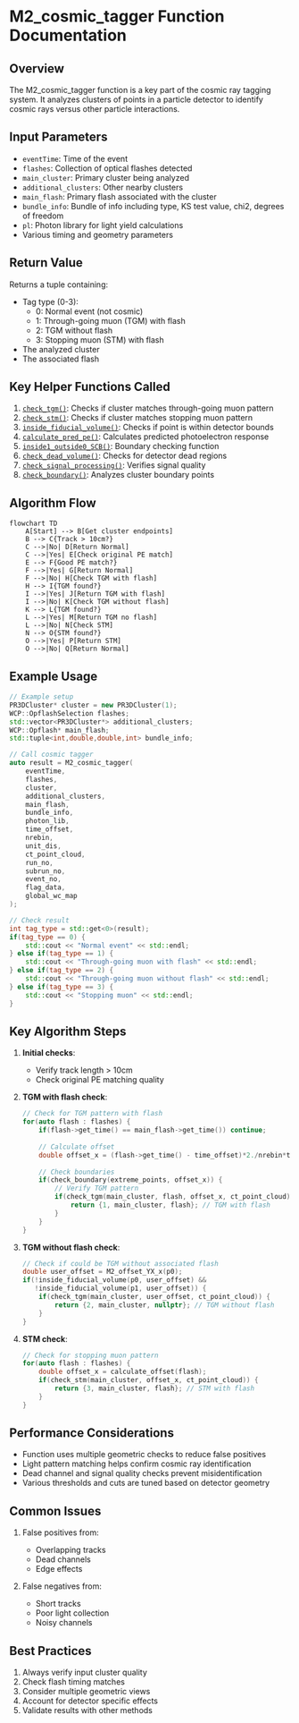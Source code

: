 # M2_cosmic_tagger Function Documentation

## Overview
The M2_cosmic_tagger function is a key part of the cosmic ray tagging system. It analyzes clusters of points in a particle detector to identify cosmic rays versus other particle interactions.

## Input Parameters
- `eventTime`: Time of the event
- `flashes`: Collection of optical flashes detected
- `main_cluster`: Primary cluster being analyzed 
- `additional_clusters`: Other nearby clusters
- `main_flash`: Primary flash associated with the cluster
- `bundle_info`: Bundle of info including type, KS test value, chi2, degrees of freedom
- `pl`: Photon library for light yield calculations
- Various timing and geometry parameters

## Return Value
Returns a tuple containing:
- Tag type (0-3):
  - 0: Normal event (not cosmic)
  - 1: Through-going muon (TGM) with flash
  - 2: TGM without flash 
  - 3: Stopping muon (STM) with flash
- The analyzed cluster
- The associated flash

## Key Helper Functions Called
1. [`check_tgm()`](check_tgm.md): Checks if cluster matches through-going muon pattern 
2. [`check_stm()`](check_stm.md): Checks if cluster matches stopping muon pattern 
3. [`inside_fiducial_volume()`](inside_fiducial_volume.md): Checks if point is within detector bounds
4. [`calculate_pred_pe()`](calculate_pred_pe.md): Calculates predicted photoelectron response
5. [`inside1_outside0_SCB()`](inside1_outside0_SCB.md): Boundary checking function
6. [`check_dead_volume()`](check_dead_region.md): Checks for detector dead regions
7. [`check_signal_processing()`](check_signal_processing.md): Verifies signal quality
8. [`check_boundary()`](check_boundary.md): Analyzes cluster boundary points

## Algorithm Flow

```mermaid
flowchart TD
    A[Start] --> B[Get cluster endpoints]
    B --> C{Track > 10cm?}
    C -->|No| D[Return Normal]
    C -->|Yes| E[Check original PE match]
    E --> F{Good PE match?}
    F -->|Yes| G[Return Normal] 
    F -->|No| H[Check TGM with flash]
    H --> I{TGM found?}
    I -->|Yes| J[Return TGM with flash]
    I -->|No| K[Check TGM without flash]
    K --> L{TGM found?}
    L -->|Yes| M[Return TGM no flash]
    L -->|No| N[Check STM]
    N --> O{STM found?}
    O -->|Yes| P[Return STM]
    O -->|No| Q[Return Normal]
```

## Example Usage

```cpp
// Example setup
PR3DCluster* cluster = new PR3DCluster(1); 
WCP::OpflashSelection flashes;
std::vector<PR3DCluster*> additional_clusters;
WCP::Opflash* main_flash;
std::tuple<int,double,double,int> bundle_info;

// Call cosmic tagger
auto result = M2_cosmic_tagger(
    eventTime,
    flashes, 
    cluster,
    additional_clusters,
    main_flash,
    bundle_info,
    photon_lib,
    time_offset,
    nrebin,
    unit_dis,
    ct_point_cloud,
    run_no,
    subrun_no,
    event_no,
    flag_data,
    global_wc_map
);

// Check result
int tag_type = std::get<0>(result);
if(tag_type == 0) {
    std::cout << "Normal event" << std::endl;
} else if(tag_type == 1) {
    std::cout << "Through-going muon with flash" << std::endl;
} else if(tag_type == 2) {
    std::cout << "Through-going muon without flash" << std::endl;
} else if(tag_type == 3) {
    std::cout << "Stopping muon" << std::endl;
}
```

## Key Algorithm Steps

1. **Initial checks**:
   - Verify track length > 10cm
   - Check original PE matching quality

2. **TGM with flash check**:
   ```cpp
   // Check for TGM pattern with flash
   for(auto flash : flashes) {
       if(flash->get_time() == main_flash->get_time()) continue;
       
       // Calculate offset
       double offset_x = (flash->get_time() - time_offset)*2./nrebin*time_slice_width;
       
       // Check boundaries
       if(check_boundary(extreme_points, offset_x)) {
           // Verify TGM pattern
           if(check_tgm(main_cluster, flash, offset_x, ct_point_cloud)) {
               return {1, main_cluster, flash}; // TGM with flash
           }
       }
   }
   ```

3. **TGM without flash check**:
   ```cpp 
   // Check if could be TGM without associated flash
   double user_offset = M2_offset_YX_x(p0);
   if(!inside_fiducial_volume(p0, user_offset) && 
      !inside_fiducial_volume(p1, user_offset)) {
       if(check_tgm(main_cluster, user_offset, ct_point_cloud)) {
           return {2, main_cluster, nullptr}; // TGM without flash
       }
   }
   ```

4. **STM check**:
   ```cpp
   // Check for stopping muon pattern
   for(auto flash : flashes) {
       double offset_x = calculate_offset(flash);
       if(check_stm(main_cluster, offset_x, ct_point_cloud)) {
           return {3, main_cluster, flash}; // STM with flash
       }
   }
   ```

## Performance Considerations

- Function uses multiple geometric checks to reduce false positives
- Light pattern matching helps confirm cosmic ray identification
- Dead channel and signal quality checks prevent misidentification
- Various thresholds and cuts are tuned based on detector geometry

## Common Issues

1. False positives from:
   - Overlapping tracks
   - Dead channels
   - Edge effects

2. False negatives from:
   - Short tracks
   - Poor light collection
   - Noisy channels

## Best Practices

1. Always verify input cluster quality
2. Check flash timing matches
3. Consider multiple geometric views
4. Account for detector specific effects
5. Validate results with other methods
